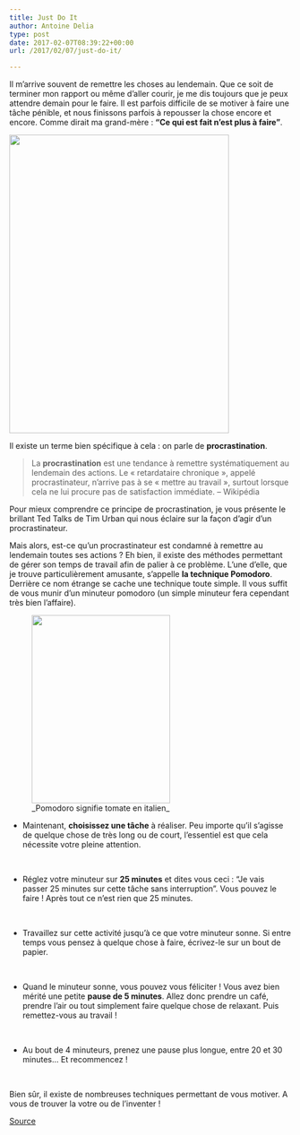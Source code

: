 ```yaml
---
title: Just Do It
author: Antoine Delia
type: post
date: 2017-02-07T08:39:22+00:00
url: /2017/02/07/just-do-it/

---
```

Il m&#8217;arrive souvent de remettre les choses au lendemain. Que ce soit de terminer mon rapport ou même d&#8217;aller courir, je me dis toujours que je peux attendre demain pour le faire. Il est parfois difficile de se motiver à faire une tâche pénible, et nous finissons parfois à repousser la chose encore et encore. Comme dirait ma grand-mère : **&#8220;Ce qui est fait n&#8217;est plus à faire&#8221;**.

<img loading="lazy" class="aligncenter" src="https://i0.wp.com/i.imgur.com/4Cir7iv.png?resize=392%2C533&#038;ssl=1" width="392" height="533" data-recalc-dims="1" /> 

Il existe un terme bien spécifique à cela : on parle de **procrastination**.

> La **procrastination** est une tendance à remettre systématiquement au lendemain des actions. Le « retardataire chronique », appelé procrastinateur, n’arrive pas à se « mettre au travail », surtout lorsque cela ne lui procure pas de satisfaction immédiate. &#8211; Wikipédia

Pour mieux comprendre ce principe de procrastination, je vous présente le brillant Ted Talks de Tim Urban qui nous éclaire sur la façon d&#8217;agir d&#8217;un procrastinateur.

<span class="embed-youtube" style="text-align:center; display: block;"></span>

Mais alors, est-ce qu&#8217;un procrastinateur est condamné à remettre au lendemain toutes ses actions ? Eh bien, il existe des méthodes permettant de gérer son temps de travail afin de palier à ce problème. L&#8217;une d&#8217;elle, que je trouve particulièrement amusante, s&#8217;appelle **la technique Pomodoro**. Derrière ce nom étrange se cache une technique toute simple. Il vous suffit de vous munir d&#8217;un minuteur pomodoro (un simple minuteur fera cependant très bien l&#8217;affaire).

<figure style="width: 247px" class="wp-caption aligncenter"><img loading="lazy" src="https://upload.wikimedia.org/wikipedia/commons/3/34/Il_pomodoro.jpg" width="247" height="336" /><figcaption class="wp-caption-text">_Pomodoro signifie tomate en italien_</figcaption></figure>

  * Maintenant, **choisissez une tâche** à réaliser. Peu importe qu&#8217;il s&#8217;agisse de quelque chose de très long ou de court, l&#8217;essentiel est que cela nécessite votre pleine attention.

&nbsp;

  * Réglez votre minuteur sur **25 minutes** et dites vous ceci : &#8220;Je vais passer 25 minutes sur cette tâche sans interruption&#8221;. Vous pouvez le faire ! Après tout ce n&#8217;est rien que 25 minutes.

&nbsp;

  * Travaillez sur cette activité jusqu&#8217;à ce que votre minuteur sonne. Si entre temps vous pensez à quelque chose à faire, écrivez-le sur un bout de papier.

&nbsp;

  * Quand le minuteur sonne, vous pouvez vous féliciter ! Vous avez bien mérité une petite **pause de 5 minutes**. Allez donc prendre un café, prendre l&#8217;air ou tout simplement faire quelque chose de relaxant. Puis remettez-vous au travail !

&nbsp;

  * Au bout de 4 minuteurs, prenez une pause plus longue, entre 20 et 30 minutes&#8230; Et recommencez !

&nbsp;

Bien sûr, il existe de nombreuses techniques permettant de vous motiver. A vous de trouver la votre ou de l&#8217;inventer !

[Source][1]

 [1]: https://cirillocompany.de/pages/pomodoro-technique